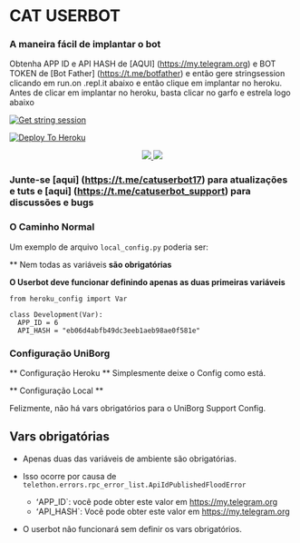 
# CAT USERBOT

### A maneira fácil de implantar o bot
Obtenha APP ID e API HASH de [AQUI] (https://my.telegram.org) e BOT TOKEN de [Bot Father] (https://t.me/botfather) e então gere stringsession clicando em run.on .repl.it abaixo e então clique em implantar no heroku. Antes de clicar em implantar no heroku, basta clicar no garfo e estrela logo abaixo

[![Get string session](https://repl.it/badge/github/sandy1709/sandeep1709)](https://generatestringsession.sandeep1709.repl.run/)

[![Deploy To Heroku](https://www.herokucdn.com/deploy/button.svg)](https://heroku.com/deploy?template=https://github.com/xmtscf/catuserbot)
<p align="center">
  <a href="https://github.com/xmtscf/catuserbot/fork">
    <img src="https://img.shields.io/github/forks/xmtscf/catuserbot?label=Fork&style=social">
    
  </a>
  <a href="https://github.com/xmtscf/catuserbot">
    <img src="https://img.shields.io/github/stars/xmtscf/catuserbot?style=social">
  </a>
</p>



### Junte-se [aqui] (https://t.me/catuserbot17) para atualizações e tuts e [aqui] (https://t.me/catuserbot_support) para discussões e bugs

### O Caminho Normal

Um exemplo de arquivo `local_config.py` poderia ser:

** Nem todas as variáveis **são obrigatórias**

__O Userbot deve funcionar definindo apenas as duas primeiras variáveis__

```python3
from heroku_config import Var

class Development(Var):
  APP_ID = 6
  API_HASH = "eb06d4abfb49dc3eeb1aeb98ae0f581e"
```

### Configuração UniBorg



** Configuração Heroku **
Simplesmente deixe o Config como está.

** Configuração Local **

Felizmente, não há vars obrigatórios para o UniBorg Support Config.

## Vars obrigatórias

- Apenas duas das variáveis de ambiente são obrigatórias.
- Isso ocorre por causa de  `telethon.errors.rpc_error_list.ApiIdPublishedFloodError`

    - ʻAPP_ID`: você pode obter este valor em https://my.telegram.org
    - ʻAPI_HASH`: Você pode obter este valor em https://my.telegram.org
- O userbot não funcionará sem definir os vars obrigatórios.
